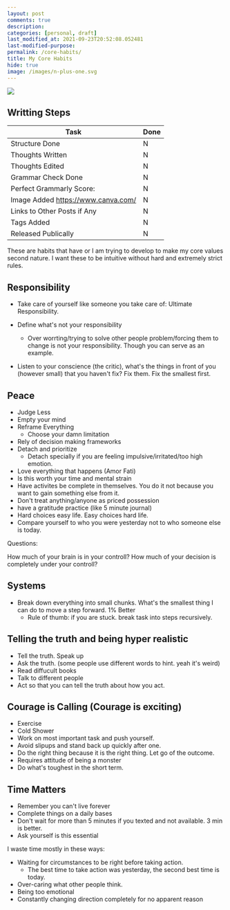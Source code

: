 ```yaml
---
layout: post
comments: true
description:
categories: [personal, draft]
last_modified_at: 2021-09-23T20:52:08.052481
last-modified-purpose:
permalink: /core-habits/
title: My Core Habits
hide: true
image: /images/n-plus-one.svg
---
```

![](/images/switch-jobs.jpg)

## Writting Steps

| Task                        | Done |
|-----------------------------|------|
| Structure Done              | N    |
| Thoughts Written            | N    |
| Thoughts Edited             | N    |
| Grammar Check Done          | N    |
| Perfect Grammarly Score:    | N    |
| Image Added  https://www.canva.com/                | N    |
| Links to Other Posts if Any | N    |
| Tags Added                  | N    |
| Released Publically         | N    |



These are habits that have or I am trying to develop to make my core values second nature. I want these to be intuitive without hard and extremely strict rules.

## Responsibility
- Take care of yourself like someone you take care of: Ultimate Responsibility.
- Define what's not your responsibility
    - Over worrting/trying to solve other people problem/forcing them to change is not your responsibility. Though you can serve as an example.

- Listen to your conscience (the critic), what's the things in front of you (however small) that you haven't fix? Fix them. Fix the smallest first.

## Peace
- Judge Less
- Empty your mind
- Reframe Everything
    - Choose your damn limitation
- Rely of decision making frameworks
- Detach and prioritize
    - Detach specially if you are feeling impulsive/irritated/too high emotion.
- Love everything that happens (Amor Fati)
- Is this worth your time and mental strain
- Have activites be complete in themselves. You do it not because you want to gain something else from it.
- Don't treat anything/anyone as priced possession
- have a gratitude practice (like 5 minute journal)
- Hard choices easy life. Easy choices hard life.
- Compare yourself to who you were yesterday not to who someone else is today.


Questions:

How much of your brain is in your controll?
How much of your decision is completely under your controll?

## Systems
- Break down everything into small chunks. What's the smallest thing I can do to move a step forward. 1% Better
    - Rule of thumb: if you are stuck. break task into steps recursively.


## Telling the truth and being hyper realistic
- Tell the truth. Speak up
- Ask the truth. (some people use different words to hint. yeah it's weird)
- Read diffucult books
- Talk to different people
- Act so that you can tell the truth about how you act.


## Courage is Calling (Courage is exciting)
- Exercise
- Cold Shower
- Work on most important task and push yourself.
- Avoid slipups and stand back up quickly after one.
- Do the right thing because it is the right thing. Let go of the outcome.
- Requires attitude of being a monster
- Do what's toughest in the short term.

## Time Matters
- Remember you can't live forever
- Complete things on a daily bases
- Don't wait for more than 5 minutes if you texted and not available. 3 min is better.
- Ask yourself is this essential

I waste time mostly in these ways:

- Waiting for circumstances to be right before taking action.
    - The best time to take action was yesterday, the second best time is today.
- Over-caring what other people think.
- Being too emotional
- Constantly changing direction completely for no apparent reason
